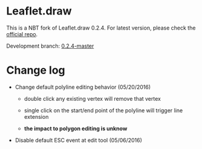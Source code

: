# Leaflet.draw

This is a NBT fork of Leaflet.draw 0.2.4. For latest version, please check the [official repo](https://github.com/Leaflet/Leaflet.draw).

Development branch: [0.2.4-master](https://github.com/NBTSolutions/Leaflet.draw/tree/0.2.4-master)

# Change log

* Change default polyline editing behavior (05/20/2016)

  * double click any existing vertex will remove that vertex

  * single click on the start/end point of the polyline will trigger line extension

  * **the impact to polygon editing is unknow** 

* Disable default ESC event at edit tool (05/06/2016)
